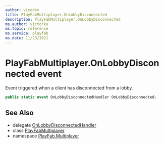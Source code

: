 ```yaml
---
author: vicodex
title: PlayFabMultiplayer.OnLobbyDisconnected
description: PlayFabMultiplayer.OnLobbyDisconnected
ms.author: victorku
ms.topic: reference
ms.service: playfab
ms.date: 11/23/2021
---
```


# PlayFabMultiplayer.OnLobbyDisconnected event

Event triggered when a client has disconnected from a lobby.

```csharp
public static event OnLobbyDisconnectedHandler OnLobbyDisconnected;
```

## See Also

* delegate [OnLobbyDisconnectedHandler](../PlayFabMultiplayer.OnLobbyDisconnectedHandler.md)
* class [PlayFabMultiplayer](../PlayFabMultiplayer.md)
* namespace [PlayFab.Multiplayer](../../PlayFabMultiplayerSDK.md)
>
